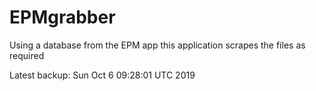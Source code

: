 # EPMgrabber
Using a database from the EPM app this application scrapes the files as required


Latest backup: Sun Oct 6 09:28:01 UTC 2019
